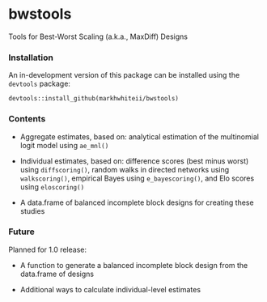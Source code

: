 # bwstools

Tools for Best-Worst Scaling (a.k.a., MaxDiff) Designs

### Installation

An in-development version of this package can be installed using the `devtools` package:

```
devtools::install_github(markhwhiteii/bwstools)
```

### Contents

- Aggregate estimates, based on: analytical estimation of the multinomial logit model using `ae_mnl()`

- Individual estimates, based on: difference scores (best minus worst) using `diffscoring()`, random walks in directed networks using `walkscoring()`, empirical Bayes using `e_bayescoring()`, and Elo scores using `eloscoring()`

- A data.frame of balanced incomplete block designs for creating these studies

### Future

Planned for 1.0 release:

- A function to generate a balanced incomplete block design from the data.frame of designs

- Additional ways to calculate individual-level estimates
